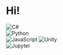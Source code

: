 # Hi! 
![C#](https://img.shields.io/badge/C%23-239120?style=for-the-badge&logo=c-sharp&logoColor=white) <br> ![Python](https://img.shields.io/badge/Python-3776AB?style=for-the-badge&logo=python&logoColor=white) <br> ![JavaScript](https://img.shields.io/badge/JavaScript-F7DF1E?style=for-the-badge&logo=javascript&logoColor=black)
![Unity](https.img.shields.io/badge/Unity-100000?style=for-the-badge&logo=unity&logoColor=white) <br> ![Jupyter](https://img.shields.io/badge/Jupyter-F37626?style=for-the-badge&logo=Jupyter&logoColor=white)
